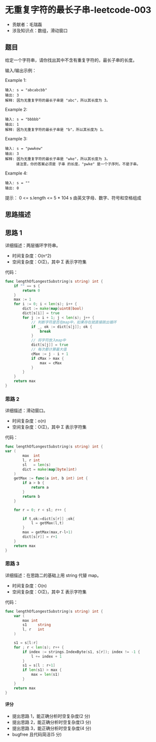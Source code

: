 # 无重复字符的最长子串-leetcode-003

- 贡献者：毛瑞磊
- 涉及知识点：数组，滑动窗口

## 题目

给定一个字符串，请你找出其中不含有重复字符的，最长子串的长度。

输入/输出示例：

Example 1:

```
输入: s = "abcabcbb"
输出: 3
解释: 因为无重复字符的最长子串是 "abc"，所以其长度为 3。
```

Example 2:

```
输入: s = "bbbbb"
输出: 1
解释: 因为无重复字符的最长子串是 "b"，所以其长度为 1。
```

Example 3:

```
输入: s = "pwwkew"
输出: 3
解释: 因为无重复字符的最长子串是 "wke"，所以其长度为 3。
     请注意，你的答案必须是 子串 的长度，"pwke" 是一个子序列，不是子串。
```

Example 4:

```
输入: s = ""
输出: 0
```

提示：
0 <= s.length <= 5 \* 104
s 由英文字母、数字、符号和空格组成

## 思路描述

## 思路 1

详细描述：两层循环字符串。

- 时间复杂度：O(n^2)
- 空间复杂度：O(Σ)，其中 Σ 表示字符集

代码：

```go
func lengthOfLongestSubstring(s string) int {
    if "" == s {
        return 0
    }
    max := 1
    for i := 0; i < len(s); i++ {
        dict := make(map[uint8]bool)
        dict[s[i]] = true
        for j := i + 1; j < len(s); j++ {
            // 判断字符是否在map中，如果存在就直接跳出循环
            if _, ok := dict[s[j]]; ok {
                break
            }
            // 将字符放入map中
            dict[s[j]] = true
            // 每次都计算最大值
            cMax := j - i + 1
            if cMax > max {
                max = cMax
            }
        }
    }
    return max
}

```

### 思路 2

详细描述：滑动窗口。

- 时间复杂度：o(n)
- 空间复杂度：O(Σ)，其中 Σ 表示字符集

代码：

```go
func lengthOfLongestSubstring(s string) int {
var (
		max  int
		l, r int
		sl   = len(s)
		dict = make(map[byte]int)
	)
	getMax := func(a int, b int) int {
		if a > b {
			return a
		}
		return b
	}

	for r = 0; r < sl; r++ {

		if t,ok:=dict[s[r]] ;ok{
			l = getMax(l,t)
		}
		max = getMax(max,r-l+1)
		dict[s[r]] = r+1
	}
	return max
}


```

### 思路 3

详细描述：在思路二的基础上用 string 代替 map。

- 时间复杂度：O(n)
- 空间复杂度：O(Σ)，其中 Σ 表示字符集

代码：

```go
func lengthOfLongestSubstring(s string) int {
	var (
		max int
		s1     string
		l, r   int
	)

	s1 = s[l:r]
	for ; r < len(s); r++ {
		if index := strings.IndexByte(s1, s[r]); index != -1 {
			l += index + 1
		}
		s1 = s[l : r+1]
		if len(s1) > max {
			max = len(s1)
		}
	}
	return max
}
```

#### 评分

- 提出思路 1，能正确分析时空复杂度(2 分)
- 提出思路 2，能正确分析时空复杂度(3 分)
- 提出思路 3，能正确分析时空复杂度(4 分)
- bugfree 且代码简洁(5 分)
